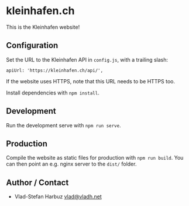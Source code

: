 # kleinhafen.ch

This is the Kleinhafen website!

## Configuration

Set the URL to the Kleinhafen API in `config.js`, with a trailing slash:

```
apiUrl: 'https://kleinhafen.ch/api/',
```

If the website uses HTTPS, note that this URL needs to be HTTPS too.

Install dependencies with `npm install`.

## Development

Run the development serve with `npm run serve`.

## Production

Compile the website as static files for production with `npm run build`.
You can then point an e.g. nginx server to the `dist/` folder.

## Author / Contact

* Vlad-Stefan Harbuz <vlad@vladh.net>
